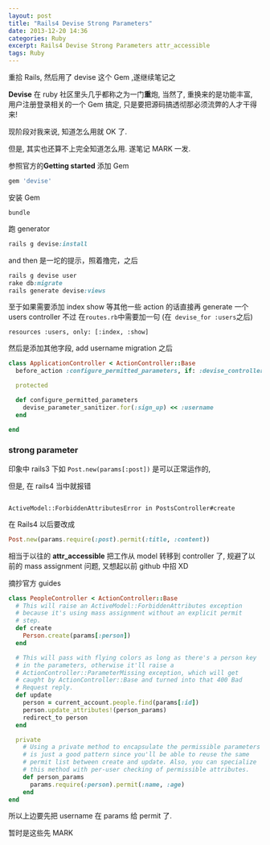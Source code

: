 ```yaml
---
layout: post
title: "Rails4 Devise Strong Parameters"
date: 2013-12-20 14:36
categories: Ruby
excerpt: Rails4 Devise Strong Parameters attr_accessible
tags: Ruby
---
```

<!--more-->

重拾 Rails, 然后用了 devise 这个 Gem ,遂继续笔记之

**Devise** 在 ruby 社区里头几乎都称之为一门**重**炮, 当然了, 重换来的是功能丰富, 用户注册登录相关的一个 Gem 搞定, 只是要把源码搞透彻那必须流弊的人才干得来!

现阶段对我来说, 知道怎么用就 OK 了.

但是, 其实也还算不上完全知道怎么用. 遂笔记 MARK 一发.

参照官方的**Getting started**
添加 Gem

```ruby
gem 'devise'
```
安装 Gem

`bundle`

跑 generator

```ruby
rails g devise:install
```

and then 是一坨的提示，照着撸完，之后

```ruby
rails g devise user
rake db:migrate
rails generate devise:views
```

至于如果需要添加 index  show 等其他一些 action 的话直接再 generate 一个 users controller
不过 在`routes.rb`中需要加一句 (在`  devise_for :users
`之后)

  `resources :users, only: [:index, :show]`

然后是添加其他字段, add username migration 之后

```ruby
class ApplicationController < ActionController::Base
  before_action :configure_permitted_parameters, if: :devise_controller?

  protected

  def configure_permitted_parameters
    devise_parameter_sanitizer.for(:sign_up) << :username
  end

end
```

### strong parameter

印象中 rails3 下如
`Post.new(params[:post])` 是可以正常运作的,

但是, 在 rails4 当中就报错

```

ActiveModel::ForbiddenAttributesError in PostsController#create

```

在 Rails4 以后要改成

```ruby
Post.new(params.require(:post).permit(:title, :content))
```
 相当于以往的 **attr_accessible**
把工作从 model 转移到 controller 了, 规避了以前的 mass assignment 问题, 又想起以前 github 中招 XD

摘抄官方 guides

```ruby
class PeopleController < ActionController::Base
  # This will raise an ActiveModel::ForbiddenAttributes exception
  # because it's using mass assignment without an explicit permit
  # step.
  def create
    Person.create(params[:person])
  end

  # This will pass with flying colors as long as there's a person key
  # in the parameters, otherwise it'll raise a
  # ActionController::ParameterMissing exception, which will get
  # caught by ActionController::Base and turned into that 400 Bad
  # Request reply.
  def update
    person = current_account.people.find(params[:id])
    person.update_attributes!(person_params)
    redirect_to person
  end

  private
    # Using a private method to encapsulate the permissible parameters
    # is just a good pattern since you'll be able to reuse the same
    # permit list between create and update. Also, you can specialize
    # this method with per-user checking of permissible attributes.
    def person_params
      params.require(:person).permit(:name, :age)
    end
end
```
所以上边要先把 username 在 params 给 permit 了.

暂时是这些先 MARK

